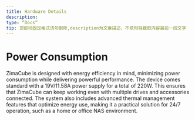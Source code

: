 ```yaml
---
title: Hardware Details
description:
type: “Docs”
tip: 顶部栏固定格式请勿删除,description为文章描述，不填时将截取内容最前一段文字
---
```

# Power Consumption
ZimaCube is designed with energy efficiency in mind, minimizing power consumption while delivering powerful performance. The device comes standard with a 19V/11.58A power supply for a total of 220W. This ensures that ZimaCube can keep working even with multiple drives and accessories connected. The system also includes advanced thermal management features that optimize energy use, making it a practical solution for 24/7 operation, such as a home or office NAS environment.
